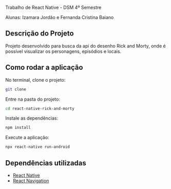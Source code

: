
Trabalho de React Native - DSM 4º Semestre

Alunas: Izamara Jordão e Fernanda Cristina Baiano

## Descrição do Projeto
Projeto desenvolvido para busca da api do desenho Rick and Morty, onde é possível visualizar os personagens, episódios e locais.

## Como rodar a aplicação
No terminal, clone o projeto:
```bash
git clone
```
Entre na pasta do projeto:
```bash
cd react-native-rick-and-morty
```
Instale as dependências:
```bash
npm install
```
Execute a aplicação:
```bash
npx react-native run-android
```
## Dependências utilizadas
- [React Native](https://reactnative.dev/)
- [React Navigation](https://reactnavigation.org/)
